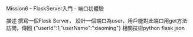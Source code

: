 Mission6 - FlaskServer入門 - 端口初體驗

描述
撰寫一個Flask Server， 設計一個端口為user，用戶能對此端口用get方法訪問，傳回
{"userId":1,"userName":"xiaoming"}
相關技術python flask json